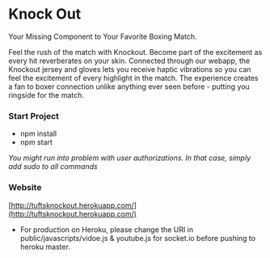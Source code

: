 # Knock Out
Your Missing Component to Your Favorite Boxing Match.

Feel the rush of the match with Knockout. Become part of the excitement as every hit reverberates on your skin.
Connected through our webapp, the Knockout jersey and gloves lets you receive haptic vibrations so you can feel the
excitement of every highlight in the match. The experience creates a fan to boxer connection unlike anything ever seen
before - putting you ringside for the match.

### Start Project

- npm install
- npm start

*You might run into problem with user authorizations. In that case, simply add sudo to all commands*

### Website

[http://tuftsknockout.herokuapp.com/](http://tuftsknockout.herokuapp.com/)

- For production on Heroku, please change the URI in public/javascripts/vidoe.js & youtube.js for socket.io before pushing to heroku master.
